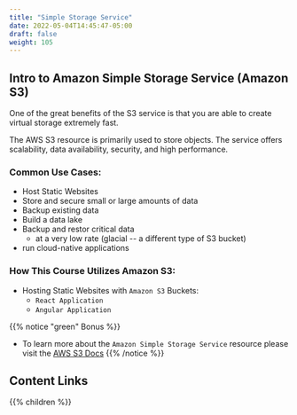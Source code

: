```yaml
---
title: "Simple Storage Service"
date: 2022-05-04T14:45:47-05:00
draft: false
weight: 105
---
```


## Intro to Amazon Simple Storage Service (Amazon S3)

One of the great benefits of the S3 service is that you are able to create virtual storage extremely fast.

The AWS S3 resource is primarily used to store objects. The service offers scalability, data availability, security, and high performance.

### Common Use Cases:

- Host Static Websites
- Store and secure small or large amounts of data
- Backup existing data
- Build a data lake
- Backup and restor critical data
    - at a very low rate (glacial -- a different type of S3 bucket)
- run cloud-native applications

### How This Course Utilizes Amazon S3:

- Hosting Static Websites with `Amazon S3` Buckets:
    - `React Application`
    - `Angular Application`

{{% notice "green" Bonus %}}
- To learn more about the `Amazon Simple Storage Service` resource please visit the [AWS S3 Docs](https://docs.aws.amazon.com/s3/)
{{% /notice %}}

## Content Links

{{% children %}}
